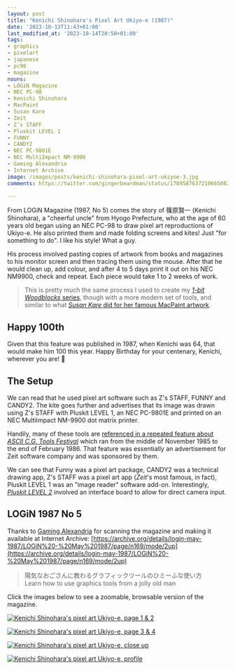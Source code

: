 ```yaml
---
layout: post
title: "Kenichi Shinohara's Pixel Art Ukiyo-e (1987)"
date: '2023-10-13T11:43+01:00'
last_modified_at: '2023-10-14T20:50+01:00'
tags:
- graphics
- pixelart
- japanese
- pc98
- magazine
nouns:
- LOGiN Magazine
- NEC PC-98
- Kenichi Shinohara
- MacPaint
- Susan Kare
- Zeit
- Z’s STAFF
- Pluskit LEVEL 1
- FUNNY
- CANDY2
- NEC PC-9801E
- NEC MultiImpact NM-9900
- Gaming Alexandria
- Internet Archive
image: /images/posts/kenichi-shinohara-pixel-art-ukiyoe-3.jpg
comments: https://twitter.com/gingerbeardman/status/1709587637210665082

---
```


From LOGiN Magazine (1987, No 5) comes the story of 篠原賢一 (Kenichi Shinohara), a "cheerful uncle" from Hyogo Prefecture, who at the age of 60 years old began using an NEC PC-98 to draw pixel art reproductions of Ukiyo-e. He also printed them and made folding screens and kites! Just "for something to do". I like his style! What a guy.

His process involved pasting copies of artwork from books and magazines to his monitor screen and then tracing them using the mouse. After that he would clean up, add colour, and after 4 to 5 days print it out on his NEC NM9900, check and repeat. Each piece would take 1 to 2 weeks of work.

> This is pretty much the same process I used to create my [*1-bit Woodblocks* series](/tag/1bitwoodblocks/), though with a more modern set of tools, and similar to what [*Susan Kare* did for her famous MacPaint artwork](https://www.folklore.org/StoryView.py?project=Macintosh&story=MacPaint_Gallery.txt).

## Happy 100th

Given that this feature was published in 1987, when Kenichi was 64, that would make him 100 this year. Happy Birthday for your centenary, Kenichi, wherever you are! 🎂

## The Setup

We can read that he used pixel art software such as Z's STAFF, FUNNY and CANDY2. The kite goes further and advertises that its image was drawn using Z's STAFF with Pluskit LEVEL 1, an NEC PC-9801E and printed on an NEC MultiImpact NM-9900 dot matrix printer. 

Handily, many of these tools are [referenced in a repeated feature about *ASCII C.G. Tools Festival*](https://archive.org/details/login-march-1986/LOGiN%20-%20March%201986/page/n103/mode/1up) which ran from the middle of November 1985 to the end of February 1986. That feature was essentially an advertisement for Zeit software company and was sponsored by them. 

We can see that Funny was a pixel art package, CANDY2 was a technical drawing app, Z's STAFF was a pixel art app (*Zeit*'s most famous, in fact), Pluskit LEVEL 1 was an "image reader" software add-on. Interestingly, [*Pluskit LEVEL 2*](https://archive.org/details/logi-n-october-1986-raw-scans/LOGiN%20-%20October%201986/page/n458/mode/1up) involved an interface board to allow for direct camera input.

## LOGiN 1987 No 5

Thanks to [Gaming Alexandria](https://www.gamingalexandria.com/wp/magazines/) for scanning the magazine and making it available at Internet Archive: [https://archive.org/details/login-may-1987/LOGiN%20-%20May%201987/page/n169/mode/2up](https://archive.org/details/login-may-1987/LOGiN%20-%20May%201987/page/n169/mode/2up)

> 陽気なおごさんに教わるグラフィックツールのひミーふな使い方  
> Learn how to use graphics tools from a jolly old man

Click the images below to see a zoomable, browsable version of the magazine.

[![Kenichi Shinohara's pixel art Ukiyo-e, page 1 & 2](https://cdn.gingerbeardman.com/images/posts/kenichi-shinohara-pixel-art-ukiyoe-1.jpg)](https://archive.org/details/login-may-1987/LOGiN%20-%20May%201987/page/n169/mode/2up)

[![Kenichi Shinohara's pixel art Ukiyo-e, page 3 & 4](https://cdn.gingerbeardman.com/images/posts/kenichi-shinohara-pixel-art-ukiyoe-2.jpg)](https://archive.org/details/login-may-1987/LOGiN%20-%20May%201987/page/n171/mode/2up)

[![Kenichi Shinohara's pixel art Ukiyo-e, close up](https://cdn.gingerbeardman.com/images/posts/kenichi-shinohara-pixel-art-ukiyoe-3.jpg)](https://archive.org/details/login-may-1987/LOGiN%20-%20May%201987/page/n171/mode/2up)

[![Kenichi Shinohara's pixel art Ukiyo-e, profile](https://cdn.gingerbeardman.com/images/posts/kenichi-shinohara-pixel-art-ukiyoe-4.jpg)](https://archive.org/details/login-may-1987/LOGiN%20-%20May%201987/page/n171/mode/2up)
